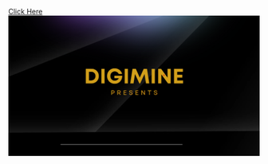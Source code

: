 [Click Here](https://www.canva.com/design/DAGQA284jO8/ZjEMAvKMTtv_QxaFO-MhYg/edit?utm_content=DAGQA284jO8&utm_campaign=designshare&utm_medium=link2&utm_source=sharebutton)
![Digimines](./logo.png)

